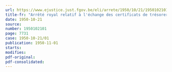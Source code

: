 ```yaml
---
url: https://www.ejustice.just.fgov.be/eli/arrete/1950/10/21/1950102101/justel
title-fr: "Arrêté royal relatif à l'échange des certificats de trésorerie 3 1/2 % de 1942 à 15 ans, au plus, demis avec jouissance du 1er juin 1942"
date: 1950-10-21
source:
number: 1950102101
page: 7731
case: 1950-10-21/01
publication: 1950-11-01
starts:
modifies:
pdf-original:
pdf-consolidated:
---
```


